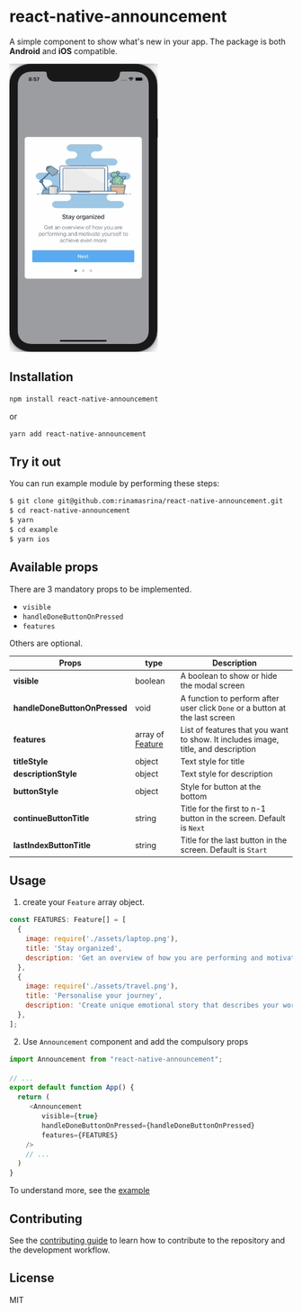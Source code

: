 # react-native-announcement

A simple component to show what's new in your app.
The package is both **Android** and **iOS** compatible.
<p><img src="https://github.com/rinamasrina/react-native-announcement/blob/main/src/assets/announcement-ios.gif" width="264" height="512"/></p>

## Installation

```sh
npm install react-native-announcement
```
or
```sh
yarn add react-native-announcement
```

## Try it out
You can run example module by performing these steps:

```sh
$ git clone git@github.com:rinamasrina/react-native-announcement.git
$ cd react-native-announcement
$ yarn
$ cd example
$ yarn ios
```

## Available props
There are 3 mandatory props to be implemented.
- `visible`
- `handleDoneButtonOnPressed`
- `features`

Others are optional.

| Props        | type           | Description  |
| ------------- |-------------| ----- |
| **visible** | boolean | A boolean to show or hide the modal screen |
| **handleDoneButtonOnPressed** | void      |   A function to perform after user click `Done` or a button at the last screen |
| **features** | array of [Feature](https://github.com/rinamasrina/react-native-announcement/blob/main/src/types/Feature.ts)     |    List of features that you want to show. It includes image, title, and description |
| **titleStyle** | object | Text style for title |
| **descriptionStyle** | object | Text style for description |
| **buttonStyle**  | object | Style for button at the bottom |
| **continueButtonTitle** | string      |   Title for the first to n-1 button in the screen. Default is `Next` |
| **lastIndexButtonTitle** | string      |    Title for the last button in the screen. Default is `Start` |

## Usage
1. create your `Feature` array object.
```js
const FEATURES: Feature[] = [
  {
    image: require('./assets/laptop.png'),
    title: 'Stay organized',
    description: 'Get an overview of how you are performing and motivate yourself to achieve even more',
  },
  {
    image: require('./assets/travel.png'),
    title: 'Personalise your journey',
    description: 'Create unique emotional story that describes your work better than words',
  },
];
```
2. Use `Announcement` component and add the compulsory props
```js
import Announcement from "react-native-announcement";

// ...
export default function App() {
  return (
     <Announcement
        visible={true}
        handleDoneButtonOnPressed={handleDoneButtonOnPressed}
        features={FEATURES}
    />
    // ...
  )
}
```
To understand more, see the [example](https://github.com/rinamasrina/react-native-announcement/blob/main/example/src/App.tsx)

## Contributing

See the [contributing guide](CONTRIBUTING.md) to learn how to contribute to the repository and the development workflow.

## License

MIT
